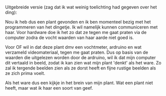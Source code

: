 Uitgebreide versie (zag dat ik wat weinig toelichting had gegeven over het ding):

Nou ik heb dus een plant gevonden en ik ben momenteel bezig met het programmeren van het dingetje.
Ik wil namelijk kunnen communiceren met haar.
Voor hardware doe ik het zo dat ze tegen me gaat praten via de computer zodra de vocht waarden van haar aarde niet goed is.

Voor OF wil in dat deze plant dmv een vochtmeter, ardruino en wat verzameld videomateriaal, tegen me gaat praten.
Dus op basis van de waarden die uitgelezen worden door de ardruino, wil ik dat mijn computer dit vertaald in beeld,
zodat ik kan zien wat mijn plant 'denkt' als het ware.
Zo zal ik tergende beelden zien als ze dorst heeft en fijne rustige beelden als ze zich prima voelt.

Als het ware dus een kijkje in het brein van mijn plant. Wat een plant niet heeft, maar wat ik haar een soort van geef.
